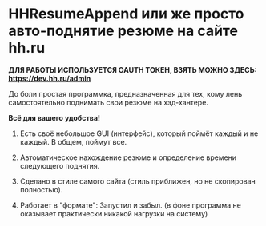 # HHResumeAppend или же просто авто-поднятие резюме на сайте hh.ru

**ДЛЯ РАБОТЫ ИСПОЛЬЗУЕТСЯ OAUTH ТОКЕН, ВЗЯТЬ МОЖНО ЗДЕСЬ: https://dev.hh.ru/admin**

До боли простая программка, предназначенная для тех, кому лень самостоятельно поднимать свои резюме на хэд-хантере.

**Всё для вашего удобства!**

1) Есть своё небольшое GUI (интерфейс), который поймёт каждый и не каждый. В общем, поймут все.

2) Автоматическое нахождение резюме и определение времени следующего поднятия.

3) Сделано в стиле самого сайта (стиль приближен, но не скопирован полностью).

4) Работает в "формате": Запустил и забыл. (в фоне программа не оказывает практически никакой нагрузки на систему)

